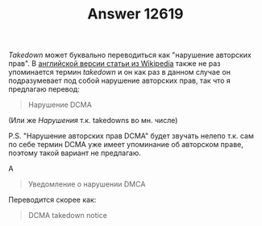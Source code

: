 ﻿---
title: "Answer 12619"
se.owner.user_id: 474588
se.owner.display_name: "ΝNL993"
se.owner.link: "https://ru.meta.stackoverflow.com/users/474588/%ce%9dnl993"
se.answer_id: 12619
se.question_id: 12611
se.post_type: answer
se.is_accepted: False
---
<p><em>Takedown</em> может буквально переводиться как &quot;нарушение авторских прав&quot;. В <a href="https://en.wikipedia.org/wiki/Digital_Millennium_Copyright_Act#Abuse_of_takedown_notice" rel="nofollow noreferrer">английской версии статьи из Wikipedia</a> также не раз упоминается термин <em>takedown</em> и он как раз в данном случае он подразумевает под собой нарушение авторских прав, так что я предлагаю перевод:</p>
<blockquote>
<p>Нарушение DCMA</p>
</blockquote>
<p>(Или же <em>Нарушения</em> т.к. takedowns во мн. числе)</p>
<p>P.S. &quot;Нарушение авторских прав DCMA&quot; будет звучать нелепо т.к. сам по себе термин DCMA уже имеет упоминание об авторском праве, поэтому такой вариант не предлагаю.</p>
<p>А</p>
<blockquote>
<p>Уведомление о нарушении DMCA</p>
</blockquote>
<p>Переводится скорее как:</p>
<blockquote>
<p>DCMA takedown notice</p>
</blockquote>

